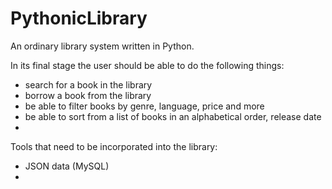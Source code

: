# PythonicLibrary


An ordinary library system written in Python.

In its final stage the user should be able to do the following things:

- search for a book in the library
- borrow a book from the library
- be able to filter books by genre, language, price and more
- be able to sort from a list of books in an alphabetical order, release date
- 


Tools that need to be incorporated into the library:

- JSON data (MySQL)
- 
